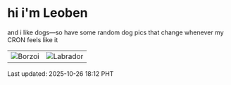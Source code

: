 # hi i'm Leoben

and i like dogs—so have some random dog pics that change whenever my CRON feels like it

|  |  |
|--------|----------|
| ![Borzoi](https://random-dog-vercel.vercel.app/api/random-borzoi?v=1761473529) | ![Labrador](https://random-dog-vercel.vercel.app/api/random-labrador?v=1761473529) |

Last updated: 2025-10-26 18:12 PHT
